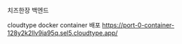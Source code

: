 치즈한장 백엔드

cloudtype docker container 배포
https://port-0-container-128y2k2llv9ia95q.sel5.cloudtype.app/
